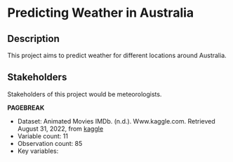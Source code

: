 # Predicting Weather in Australia

## Description

This project aims to predict weather for different locations around Australia.

## Stakeholders

Stakeholders of this project would be meteorologists.

**PAGEBREAK**

- Dataset: Animated Movies IMDb. (n.d.). Www.kaggle.com. Retrieved August 31, 2022, from [kaggle](https://www.kaggle.com/datasets/tarundalal/animated-movies-imdb)
- ‌Variable count: 11
- Observation count: 85
- Key variables:

